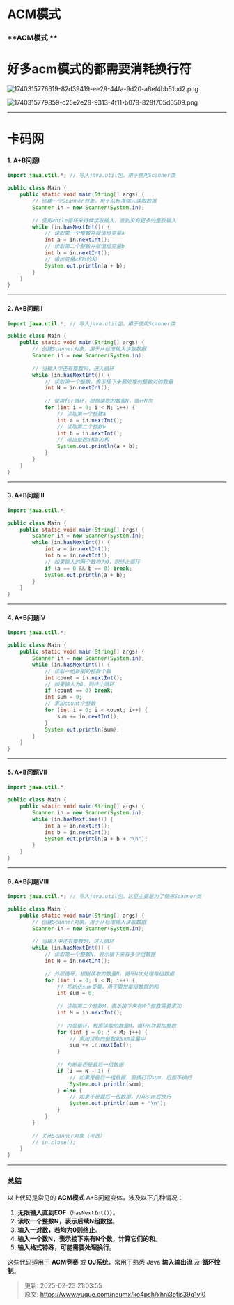 # ACM模式

### **ACM模式 **
# **好多acm模式的都需要消耗换行符**
![1740315776619-82d39419-ee29-44fa-9d20-a6ef4bb51bd2.png](./img/HOcBzO7SUlvjWqKp/1740315776619-82d39419-ee29-44fa-9d20-a6ef4bb51bd2-852899.png)

![1740315779859-c25e2e28-9313-4f11-b078-828f705d6509.png](./img/HOcBzO7SUlvjWqKp/1740315779859-c25e2e28-9313-4f11-b078-828f705d6509-015950.png)

---

# **卡码网**
#### **1. A+B问题I**
```java
import java.util.*; // 导入java.util包，用于使用Scanner类

public class Main {
    public static void main(String[] args) {
        // 创建一个Scanner对象，用于从标准输入读取数据
        Scanner in = new Scanner(System.in);
        
        // 使用while循环来持续读取输入，直到没有更多的整数输入
        while (in.hasNextInt()) {
            // 读取第一个整数并赋值给变量a
            int a = in.nextInt();
            // 读取第二个整数并赋值给变量b
            int b = in.nextInt();
            // 输出变量a和b的和
            System.out.println(a + b);
        }
    }
}
```

---

#### **2. A+B问题II**
```java
import java.util.*; // 导入java.util包，用于使用Scanner类

public class Main {
    public static void main(String[] args) {
        // 创建Scanner对象，用于从标准输入读取数据
        Scanner in = new Scanner(System.in);
        
        // 当输入中还有整数时，进入循环
        while (in.hasNextInt()) {
            // 读取第一个整数，表示接下来要处理的整数对的数量
            int N = in.nextInt();
            
            // 使用for循环，根据读取的数量N，循环N次
            for (int i = 0; i < N; i++) {
                // 读取第一个整数a
                int a = in.nextInt();
                // 读取第二个整数b
                int b = in.nextInt();
                // 输出整数a和b的和
                System.out.println(a + b);
            }
        }
    }
}
```

---

#### **3. A+B问题III**
```java
import java.util.*;

public class Main {
    public static void main(String[] args) {
        Scanner in = new Scanner(System.in);
        while (in.hasNextInt()) {
            int a = in.nextInt();
            int b = in.nextInt();
            // 如果输入的两个数均为0，则终止循环
            if (a == 0 && b == 0) break;
            System.out.println(a + b);
        }
    }
}
```

---

#### **4. A+B问题IV**
```java
import java.util.*;

public class Main {
    public static void main(String[] args) {
        Scanner in = new Scanner(System.in);
        while (in.hasNextInt()) {
            // 读取一组数据的整数个数
            int count = in.nextInt();
            // 如果输入为0，则终止循环
            if (count == 0) break;
            int sum = 0;
            // 累加count个整数
            for (int i = 0; i < count; i++) {
                sum += in.nextInt();
            }
            System.out.println(sum);
        }
    }
}
```

---

#### **5. A+B问题VII**
```java
import java.util.*;

public class Main {
    public static void main(String[] args) {
        Scanner in = new Scanner(System.in);
        while (in.hasNextLine()) {
            int a = in.nextInt();
            int b = in.nextInt();
            System.out.println(a + b + "\n");
        }
    }
}
```

---

#### **6. A+B问题VIII**
```java
import java.util.*; // 导入java.util包，这里主要是为了使用Scanner类

public class Main {
    public static void main(String[] args) {
        // 创建Scanner对象，用于从标准输入读取数据
        Scanner in = new Scanner(System.in);
        
        // 当输入中还有整数时，进入循环
        while (in.hasNextInt()) {
            // 读取第一个整数N，表示接下来有多少组数据
            int N = in.nextInt();
            
            // 外层循环，根据读取的数量N，循环N次处理每组数据
            for (int i = 0; i < N; i++) {
                // 初始化sum变量，用于累加每组数据的和
                int sum = 0;
                
                // 读取第二个整数M，表示接下来有M个整数需要累加
                int M = in.nextInt();
                
                // 内层循环，根据读取的数量M，循环M次累加整数
                for (int j = 0; j < M; j++) {
                    // 累加读取的整数到sum变量中
                    sum += in.nextInt();
                }
                
                // 判断是否是最后一组数据
                if (i == N - 1) {
                    // 如果是最后一组数据，直接打印sum，后面不换行
                    System.out.println(sum);
                } else {
                    // 如果不是最后一组数据，打印sum后换行
                    System.out.println(sum + "\n");
                }
            }
        }
        
        // 关闭Scanner对象（可选）
        // in.close();
    }
}
```

---

### **总结**
以上代码是常见的 **ACM模式** A+B问题变体，涉及以下几种情况：

1. **无限输入直到EOF**（`hasNextInt()`）。
2. **读取一个整数N，表示后续N组数据**。
3. **输入一对数，若均为0则终止**。
4. **输入一个数N，表示接下来有N个数，计算它们的和**。
5. **输入格式特殊，可能需要处理换行**。

这些代码适用于 **ACM竞赛** 或 **OJ系统**，常用于熟悉 Java **输入输出流** 及 **循环控制**。



> 更新: 2025-02-23 21:03:55  
> 原文: <https://www.yuque.com/neumx/ko4psh/xhni3efis39q1yl0>